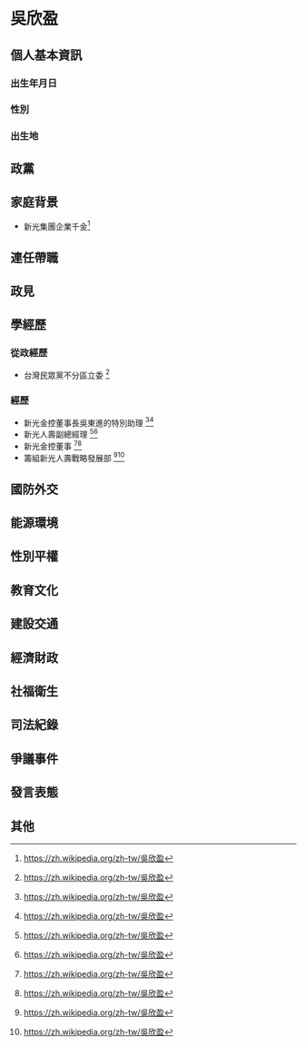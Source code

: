 # 吳欣盈

## 個人基本資訊

### 出生年月日

### 性別

### 出生地

## 政黨

## 家庭背景

- 新光集團企業千金[^1]

[^1]: https://zh.wikipedia.org/zh-tw/吳欣盈

## 連任帶職

## 政見

## 學經歷

### 從政經歷

- 台灣民眾黨不分區立委 [^2]

### 經歷

- 新光金控董事長吳東進的特別助理 [^1][^2]
- 新光人壽副總經理 [^1][^2]
- 新光金控董事 [^1][^2]
- 籌組新光人壽戰略發展部 [^1][^2]

[^1]: https://www.youtube.com/watch?v=KUHo2Sdo9n8
[^2]: https://zh.wikipedia.org/zh-tw/吳欣盈

## 國防外交

## 能源環境

## 性別平權

## 教育文化

## 建設交通

## 經濟財政

## 社福衛生

## 司法紀錄

## 爭議事件

## 發言表態

## 其他
